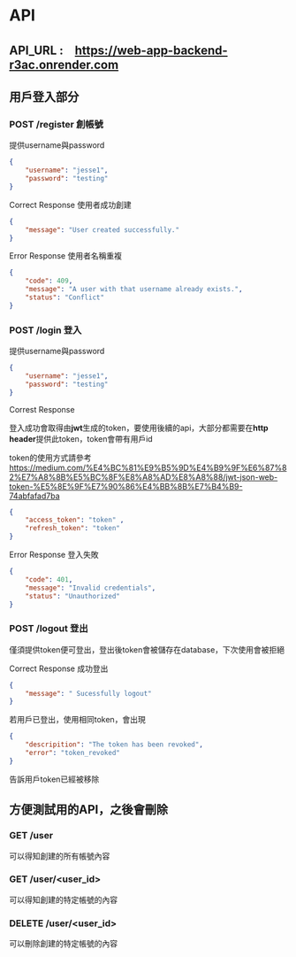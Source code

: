 # API


## API_URL :　https://web-app-backend-r3ac.onrender.com

## 用戶登入部分

### POST   /register 創帳號
提供username與password
```json
{
	"username": "jesse1",
	"password": "testing"	
}
```
Correct Response 使用者成功創建
```json
{
	"message": "User created successfully."
}
```
Error Response 使用者名稱重複
```json
{
	"code": 409,
	"message": "A user with that username already exists.",
	"status": "Conflict"
}
```

### POST   /login 登入
提供username與password
```json
{
	"username": "jesse1",
	"password": "testing"	
}
```
Correst Response 

登入成功會取得由**jwt**生成的token，要使用後續的api，大部分都需要在**http header**提供此token，token會帶有用戶id

token的使用方式請參考 https://medium.com/%E4%BC%81%E9%B5%9D%E4%B9%9F%E6%87%82%E7%A8%8B%E5%BC%8F%E8%A8%AD%E8%A8%88/jwt-json-web-token-%E5%8E%9F%E7%90%86%E4%BB%8B%E7%B4%B9-74abfafad7ba
```json
{
	"access_token": "token" ,
	"refresh_token": "token"
}
```

Error Response 登入失敗

```json
{
	"code": 401,
	"message": "Invalid credentials",
	"status": "Unauthorized"
}
```

### POST   /logout 登出
僅須提供token便可登出，登出後token會被儲存在database，下次使用會被拒絕

Correct Response 成功登出
```json
{
	"message": " Sucessfully logout"
}
```
若用戶已登出，使用相同token，會出現
```json
{
	"descripition": "The token has been revoked",
	"error": "token_revoked"
}
```
告訴用戶token已經被移除

## 方便測試用的API，之後會刪除
### GET   /user
可以得知創建的所有帳號內容

### GET   /user/<user_id>
可以得知創建的特定帳號的內容

### DELETE   /user/<user_id>
可以刪除創建的特定帳號的內容







